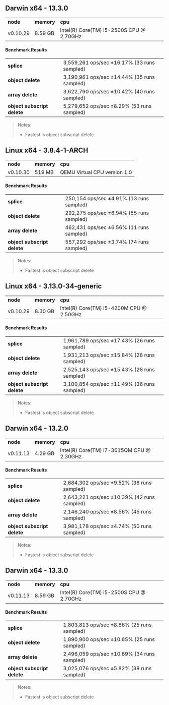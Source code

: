 Darwin x64 - 13.3.0
-----

<table><tr><td><b>node</b></td><td><b>memory</b></td><td><b>cpu</b></td></tr><tr><td>v0.10.29</td><td>8.59 GB</td><td>Intel(R) Core(TM) i5-2500S CPU @ 2.70GHz</td></tr></table>

#### Benchmark Results ####

<table><tr><td><b>splice</b></td><td>3,559,261 ops/sec ±16.17% (33 runs sampled)</td></tr><tr><td><b>object delete</b></td><td>3,190,961 ops/sec ±14.44% (35 runs sampled)</td></tr><tr><td><b>array delete</b></td><td>3,622,790 ops/sec ±10.42% (40 runs sampled)</td></tr><tr><td><b>object subscript delete</b></td><td>5,279,652 ops/sec ±8.29% (53 runs sampled)</td></tr></table>

> Notes:
> - Fastest is object subscript delete

Linux x64 - 3.8.4-1-ARCH
-----

<table><tr><td><b>node</b></td><td><b>memory</b></td><td><b>cpu</b></td></tr><tr><td>v0.10.30</td><td>519 MB</td><td>QEMU Virtual CPU version 1.0</td></tr></table>

#### Benchmark Results ####

<table><tr><td><b>splice</b></td><td>250,154 ops/sec ±4.91% (13 runs sampled)</td></tr><tr><td><b>object delete</b></td><td>292,275 ops/sec ±6.94% (55 runs sampled)</td></tr><tr><td><b>array delete</b></td><td>462,431 ops/sec ±6.56% (11 runs sampled)</td></tr><tr><td><b>object subscript delete</b></td><td>557,292 ops/sec ±3.74% (74 runs sampled)</td></tr></table>

> Notes:
> - Fastest is object subscript delete

Linux x64 - 3.13.0-34-generic
-----

<table><tr><td><b>node</b></td><td><b>memory</b></td><td><b>cpu</b></td></tr><tr><td>v0.10.29</td><td>8.30 GB</td><td>Intel(R) Core(TM) i5-4200M CPU @ 2.50GHz</td></tr></table>

#### Benchmark Results ####

<table><tr><td><b>splice</b></td><td>1,961,789 ops/sec ±17.43% (26 runs sampled)</td></tr><tr><td><b>object delete</b></td><td>1,931,213 ops/sec ±15.84% (28 runs sampled)</td></tr><tr><td><b>array delete</b></td><td>2,525,143 ops/sec ±15.43% (28 runs sampled)</td></tr><tr><td><b>object subscript delete</b></td><td>3,100,854 ops/sec ±11.49% (36 runs sampled)</td></tr></table>

> Notes:
> - Fastest is object subscript delete

Darwin x64 - 13.2.0
-----

<table><tr><td><b>node</b></td><td><b>memory</b></td><td><b>cpu</b></td></tr><tr><td>v0.11.13</td><td>4.29 GB</td><td>Intel(R) Core(TM) i7-3615QM CPU @ 2.30GHz</td></tr></table>

#### Benchmark Results ####

<table><tr><td><b>splice</b></td><td>2,684,302 ops/sec ±9.52% (38 runs sampled)</td></tr><tr><td><b>object delete</b></td><td>2,643,221 ops/sec ±10.39% (42 runs sampled)</td></tr><tr><td><b>array delete</b></td><td>2,146,240 ops/sec ±8.56% (45 runs sampled)</td></tr><tr><td><b>object subscript delete</b></td><td>3,981,178 ops/sec ±4.74% (50 runs sampled)</td></tr></table>

> Notes:
> - Fastest is object subscript delete

Darwin x64 - 13.3.0
-----

<table><tr><td><b>node</b></td><td><b>memory</b></td><td><b>cpu</b></td></tr><tr><td>v0.11.13</td><td>8.59 GB</td><td>Intel(R) Core(TM) i5-2500S CPU @ 2.70GHz</td></tr></table>

#### Benchmark Results ####

<table><tr><td><b>splice</b></td><td>1,803,813 ops/sec ±8.86% (25 runs sampled)</td></tr><tr><td><b>object delete</b></td><td>1,890,900 ops/sec ±10.65% (25 runs sampled)</td></tr><tr><td><b>array delete</b></td><td>2,496,059 ops/sec ±10.69% (34 runs sampled)</td></tr><tr><td><b>object subscript delete</b></td><td>3,025,076 ops/sec ±5.82% (38 runs sampled)</td></tr></table>

> Notes:
> - Fastest is object subscript delete

